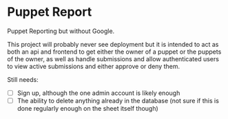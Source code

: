 # Puppet Report

Puppet Reporting but without Google. 

This project will probably never see deployment but it is intended to act as both an api and frontend to get either the owner of a puppet or the puppets of the owner, as well as handle submissions and allow authenticated users to view active submissions and either approve or deny them.

Still needs:
- [ ] Sign up, although the one admin account is likely enough
- [ ] The ability to delete anything already in the database (not sure if this is done regularly enough on the sheet itself though)
